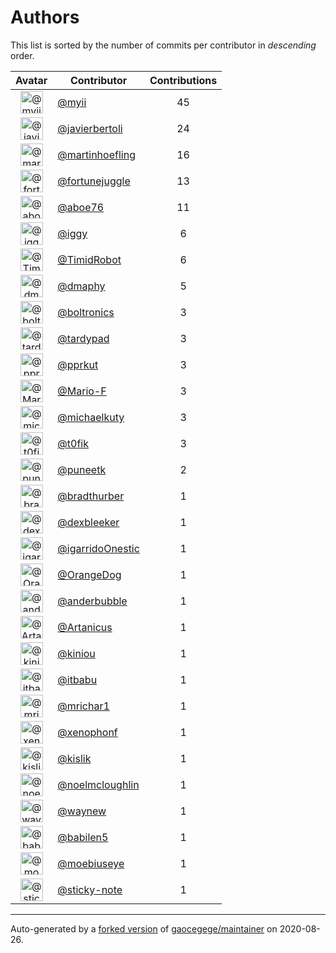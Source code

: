 # Authors

This list is sorted by the number of commits per contributor in _descending_ order.

Avatar|Contributor|Contributions
:-:|---|:-:
<img class='float-left rounded-1' src='https://avatars2.githubusercontent.com/u/10231489?v=4' width='36' height='36' alt='@myii'>|[@myii](https://github.com/myii)|45
<img class='float-left rounded-1' src='https://avatars2.githubusercontent.com/u/242396?v=4' width='36' height='36' alt='@javierbertoli'>|[@javierbertoli](https://github.com/javierbertoli)|24
<img class='float-left rounded-1' src='https://avatars0.githubusercontent.com/u/1011603?v=4' width='36' height='36' alt='@martinhoefling'>|[@martinhoefling](https://github.com/martinhoefling)|16
<img class='float-left rounded-1' src='https://avatars0.githubusercontent.com/u/8399114?v=4' width='36' height='36' alt='@fortunejuggle'>|[@fortunejuggle](https://github.com/fortunejuggle)|13
<img class='float-left rounded-1' src='https://avatars0.githubusercontent.com/u/1800660?v=4' width='36' height='36' alt='@aboe76'>|[@aboe76](https://github.com/aboe76)|11
<img class='float-left rounded-1' src='https://avatars1.githubusercontent.com/u/20441?v=4' width='36' height='36' alt='@iggy'>|[@iggy](https://github.com/iggy)|6
<img class='float-left rounded-1' src='https://avatars3.githubusercontent.com/u/691322?v=4' width='36' height='36' alt='@TimidRobot'>|[@TimidRobot](https://github.com/TimidRobot)|6
<img class='float-left rounded-1' src='https://avatars1.githubusercontent.com/u/195714?v=4' width='36' height='36' alt='@dmaphy'>|[@dmaphy](https://github.com/dmaphy)|5
<img class='float-left rounded-1' src='https://avatars0.githubusercontent.com/u/250531?v=4' width='36' height='36' alt='@boltronics'>|[@boltronics](https://github.com/boltronics)|3
<img class='float-left rounded-1' src='https://avatars3.githubusercontent.com/u/6368493?v=4' width='36' height='36' alt='@tardypad'>|[@tardypad](https://github.com/tardypad)|3
<img class='float-left rounded-1' src='https://avatars2.githubusercontent.com/u/56635?v=4' width='36' height='36' alt='@pprkut'>|[@pprkut](https://github.com/pprkut)|3
<img class='float-left rounded-1' src='https://avatars3.githubusercontent.com/u/16899663?v=4' width='36' height='36' alt='@Mario-F'>|[@Mario-F](https://github.com/Mario-F)|3
<img class='float-left rounded-1' src='https://avatars1.githubusercontent.com/u/3372169?v=4' width='36' height='36' alt='@michaelkuty'>|[@michaelkuty](https://github.com/michaelkuty)|3
<img class='float-left rounded-1' src='https://avatars0.githubusercontent.com/u/2995329?v=4' width='36' height='36' alt='@t0fik'>|[@t0fik](https://github.com/t0fik)|3
<img class='float-left rounded-1' src='https://avatars1.githubusercontent.com/u/528061?v=4' width='36' height='36' alt='@puneetk'>|[@puneetk](https://github.com/puneetk)|2
<img class='float-left rounded-1' src='https://avatars2.githubusercontent.com/u/3045456?v=4' width='36' height='36' alt='@bradthurber'>|[@bradthurber](https://github.com/bradthurber)|1
<img class='float-left rounded-1' src='https://avatars1.githubusercontent.com/u/12513495?v=4' width='36' height='36' alt='@dexbleeker'>|[@dexbleeker](https://github.com/dexbleeker)|1
<img class='float-left rounded-1' src='https://avatars1.githubusercontent.com/u/38553298?v=4' width='36' height='36' alt='@igarridoOnestic'>|[@igarridoOnestic](https://github.com/igarridoOnestic)|1
<img class='float-left rounded-1' src='https://avatars2.githubusercontent.com/u/675056?v=4' width='36' height='36' alt='@OrangeDog'>|[@OrangeDog](https://github.com/OrangeDog)|1
<img class='float-left rounded-1' src='https://avatars2.githubusercontent.com/u/350294?v=4' width='36' height='36' alt='@anderbubble'>|[@anderbubble](https://github.com/anderbubble)|1
<img class='float-left rounded-1' src='https://avatars2.githubusercontent.com/u/1683369?v=4' width='36' height='36' alt='@Artanicus'>|[@Artanicus](https://github.com/Artanicus)|1
<img class='float-left rounded-1' src='https://avatars0.githubusercontent.com/u/121836?v=4' width='36' height='36' alt='@kiniou'>|[@kiniou](https://github.com/kiniou)|1
<img class='float-left rounded-1' src='https://avatars1.githubusercontent.com/u/650691?v=4' width='36' height='36' alt='@itbabu'>|[@itbabu](https://github.com/itbabu)|1
<img class='float-left rounded-1' src='https://avatars0.githubusercontent.com/u/478653?v=4' width='36' height='36' alt='@mrichar1'>|[@mrichar1](https://github.com/mrichar1)|1
<img class='float-left rounded-1' src='https://avatars0.githubusercontent.com/u/7139195?v=4' width='36' height='36' alt='@xenophonf'>|[@xenophonf](https://github.com/xenophonf)|1
<img class='float-left rounded-1' src='https://avatars2.githubusercontent.com/u/11527999?v=4' width='36' height='36' alt='@kislik'>|[@kislik](https://github.com/kislik)|1
<img class='float-left rounded-1' src='https://avatars1.githubusercontent.com/u/13322818?v=4' width='36' height='36' alt='@noelmcloughlin'>|[@noelmcloughlin](https://github.com/noelmcloughlin)|1
<img class='float-left rounded-1' src='https://avatars3.githubusercontent.com/u/189750?v=4' width='36' height='36' alt='@waynew'>|[@waynew](https://github.com/waynew)|1
<img class='float-left rounded-1' src='https://avatars1.githubusercontent.com/u/117961?v=4' width='36' height='36' alt='@babilen5'>|[@babilen5](https://github.com/babilen5)|1
<img class='float-left rounded-1' src='https://avatars3.githubusercontent.com/u/746812?v=4' width='36' height='36' alt='@moebiuseye'>|[@moebiuseye](https://github.com/moebiuseye)|1
<img class='float-left rounded-1' src='https://avatars0.githubusercontent.com/u/46799934?v=4' width='36' height='36' alt='@sticky-note'>|[@sticky-note](https://github.com/sticky-note)|1

---

Auto-generated by a [forked version](https://github.com/myii/maintainer) of [gaocegege/maintainer](https://github.com/gaocegege/maintainer) on 2020-08-26.
